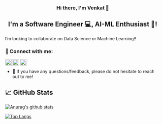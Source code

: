 <h3 align="center">
Hi there, I'm Venkat 👋
</h3>

<h2 align="center">
I'm a Software Engineer 💻, AI-ML Enthusiast 🧠!
</h2> 

I’m looking to collaborate on Data Science or Machine Learning!!

### 🤝 Connect with me:

<a href="https://www.linkedin.com/in/venkat-thadi/"><img align="left" src="https://raw.githubusercontent.com/yushi1007/yushi1007/main/images/linkedin.svg" alt="Yu Shi | LinkedIn" width="21px"/></a>
<a href="https://instagram.com/venkat_thadi"><img align="left" src="https://raw.githubusercontent.com/yushi1007/yushi1007/main/images/instagram.svg" alt="Yu Shi | Instagram" width="21px"/></a>
<a href="https://venkatthadi.medium.com/"><img align="left" src="https://raw.githubusercontent.com/yushi1007/yushi1007/main/images/medium.svg" alt="Yu Shi | Medium" width="21px"/></a>
</br>
- 💬 If you have any questions/feedback, please do not hesitate to reach out to me!

## 📈 GitHub Stats 

[![Anurag's github stats](https://github-readme-stats.vercel.app/api?username=Venkat11Thadi)](https://github.com/Venkat11Thadi)

[![Top Langs](https://github-readme-stats.vercel.app/api/top-langs/?username=Venkat11Thadi&layout=compact)](https://github.com/Venkat11Thadi)
